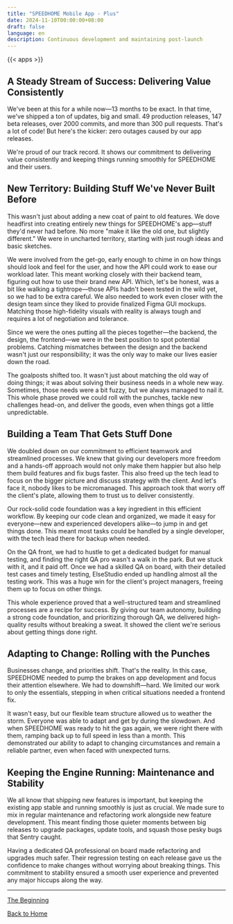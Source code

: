 ```yaml
---
title: "SPEEDHOME Mobile App - Plus"
date: 2024-11-10T00:00:00+08:00
draft: false
language: en
description: Continuous development and maintaining post-launch
---
```


{{< apps  >}}

## A Steady Stream of Success: Delivering Value Consistently

We've been at this for a while now—13 months to be exact. In that time, we've shipped a ton of updates, big and small. 49 production releases, 147 beta releases, over 2000 commits, and more than 300 pull requests. That's a lot of code! But here's the kicker: zero outages caused by our app releases. 

We're proud of our track record. It shows our commitment to delivering value consistently and keeping things running smoothly for SPEEDHOME and their users.

## New Territory: Building Stuff We've Never Built Before

This wasn't just about adding a new coat of paint to old features. We dove headfirst into creating entirely new things for SPEEDHOME's app—stuff they'd never had before. No more "make it like the old one, but slightly different." We were in uncharted territory, starting with just rough ideas and basic sketches.

We were involved from the get-go, early enough to chime in on how things should look and feel for the user, and how the API could work to ease our workload later. This meant working closely with their backend team, figuring out how to use their brand new API. Which, let's be honest, was a bit like walking a tightrope—those APIs hadn't been tested in the wild yet, so we had to be extra careful. We also needed to work even closer with the design team since they liked to provide finalized Figma GUI mockups. Matching those high-fidelity visuals with reality is always tough and requires a lot of negotiation and tolerance.

Since we were the ones putting all the pieces together—the backend, the design, the frontend—we were in the best position to spot potential problems. Catching mismatches between the design and the backend wasn't just our responsibility; it was the only way to make our lives easier down the road.

The goalposts shifted too. It wasn't just about matching the old way of doing things; it was about solving their business needs in a whole new way. Sometimes, those needs were a bit fuzzy, but we always managed to nail it. This whole phase proved we could roll with the punches, tackle new challenges head-on, and deliver the goods, even when things got a little unpredictable.

## Building a Team That Gets Stuff Done

We doubled down on our commitment to efficient teamwork and streamlined processes. We knew that giving our developers more freedom and a hands-off approach would not only make them happier but also help them build features and fix bugs faster. This also freed up the tech lead to focus on the bigger picture and discuss strategy with the client. And let's face it, nobody likes to be micromanaged. This approach took that worry off the client's plate, allowing them to trust us to deliver consistently.

Our rock-solid code foundation was a key ingredient in this efficient workflow. By keeping our code clean and organized, we made it easy for everyone—new and experienced developers alike—to jump in and get things done. This meant most tasks could be handled by a single developer, with the tech lead there for backup when needed.

On the QA front, we had to hustle to get a dedicated budget for manual testing, and finding the right QA pro wasn't a walk in the park. But we stuck with it, and it paid off. Once we had a skilled QA on board, with their detailed test cases and timely testing, ElseStudio ended up handling almost all the testing work. This was a huge win for the client's project managers, freeing them up to focus on other things.

This whole experience proved that a well-structured team and streamlined processes are a recipe for success. By giving our team autonomy, building a strong code foundation, and prioritizing thorough QA, we delivered high-quality results without breaking a sweat. It showed the client we're serious about getting things done right.

## Adapting to Change: Rolling with the Punches 

Businesses change, and priorities shift. That's the reality. In this case, SPEEDHOME needed to pump the brakes on app development and focus their attention elsewhere. We had to downshift—hard. We limited our work to only the essentials, stepping in when critical situations needed a frontend fix.

It wasn't easy, but our flexible team structure allowed us to weather the storm. Everyone was able to adapt and get by during the slowdown. And when SPEEDHOME was ready to hit the gas again, we were right there with them, ramping back up to full speed in less than a month. This demonstrated our ability to adapt to changing circumstances and remain a reliable partner, even when faced with unexpected turns.

## Keeping the Engine Running: Maintenance and Stability

We all know that shipping new features is important, but keeping the existing app stable and running smoothly is just as crucial. We made sure to mix in regular maintenance and refactoring work alongside new feature development. This meant finding those quieter moments between big releases to upgrade packages, update tools, and squash those pesky bugs that Sentry caught.

Having a dedicated QA professional on board made refactoring and upgrades much safer. Their regression testing on each release gave us the confidence to make changes without worrying about breaking things. This commitment to stability ensured a smooth user experience and prevented any major hiccups along the way.

---

[The Beginning](/zd)

[Back to Home](/)
